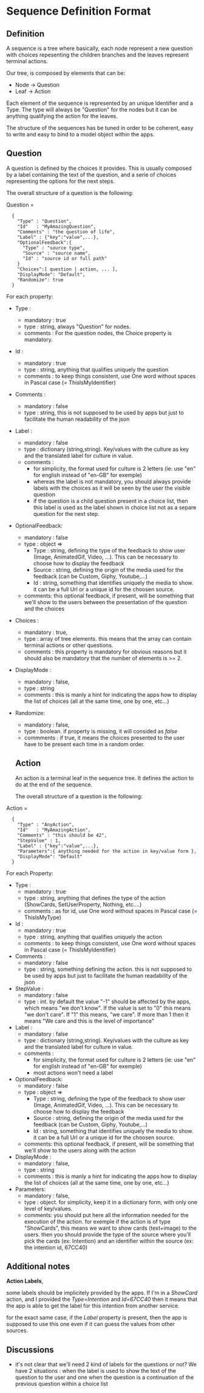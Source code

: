 # Sequence Definition Format

## Definition

A sequence is a tree where basically, each node represent a new question with choices repesenting the children branches and
the leaves represent terminal actions.

Our tree, is composed by elements that can be:

* Node -> Question
* Leaf -> Action

Each element of the sequence is represented by an unique Identifier and a Type. The type will always be "Question" for the nodes
but it can be anything qualifying the action for the leaves. 

The structure of the sequences has be tuned in order to be coherent, easy to write and easy to bind to a model object within the apps.

## Question

A question is defined by the choices it provides. This is usually composed by a label containing the text of the question, and a
serie of choices representing the options for the next steps.

The overall structure of a question is the following:

Question = 

      {
        "Type" : "Question",
        "Id"   : "MyAmazingQuestion",
        "Comments" : "the question of life",
        "Label" : {"key":"value",...},
        "OptionalFeedback":{
          "Type" : "source type",
          "Source" : "source name",
          "Id" : "source id or full path"
        }
        "Choices":[ question | action, ... ],
        "DisplayMode": "Default",
        "Randomize": true
      }
     
For each property:

* Type : 
  * mandatory : true
  * type : string, always "Question" for nodes. 
  * comments : For the question nodes, the Choice property is mandatory.
* Id :
  * mandatory : true
  * type : string, anything that qualifies uniquely the question
  * comments : to keep things consistent, use One word without spaces in Pascal case (= ThisIsMyIdentifier)
* Comments : 
  * mandatory : false
  * type : string, this is not supposed to be used by apps but just to facilitate the human readability of the json
* Label :
  * mandatory : false
  * type : dictionary (string,string). Key/values with the culture as key and the translated label for culture in value.
  * comments : 
     - for simplicity, the format used for culture is 2 letters (ie: use "en" for english instead of "en-GB" for exemple)
     - whereas the label is not mandatory, you should always provide labels with the choices as it will be seen by the user 
     the visible question
     - if the question is a child question present in a choice list, then this label is used as the label shown in choice list not as a separe question for the next step.
* OptionalFeedback:
  * mandatory : false
  * type : object =>
      * Type : string, defining the type of the feedback to show user (Image, AnimatedGif, Video, ...). This can be necessary to choose how to display the feedback
      * Source : string, defining the origin of the media used for the feedback (can be Custom, Giphy, Youtube,...)
      * Id : string, something that identifies uniquely the media to show. it can be a full Url or a unique id for the choosen source.
  * comments: this optional feedback, if present, will be something that we'll show to the users between the presentation of the question and the choices       
* Choices :
  * mandatory : true,
  * type : array of tree elements. this means that the array can contain terminal actions or other questions.
  * comments : this property is mandatory for obvious reasons but it should also be mandatory that the number of 
  elements is >= 2.
* DisplayMode :
  * mandatory : false,
  * type : string
  * comments : this is manly a hint for indicating the apps how to display the list of choices (all at the same time, one by one, etc...)
* Randomize:
  * mandatory : false,
  * type : boolean. if property is missing, it will consided as _false_
  * commments : if true, it means the choices presented to the user have to be present each time in a random order.
  
  ## Action
  
  An action is a terminal leaf in the sequence tree. It defines the action to do at the end of the sequence.
  
  The overall structure of a question is the following:

Action = 

      {
        "Type" : "AnyAction",
        "Id"   : "MyAmazingAction",
        "Comments" : "this should be 42",
        "StepValue" : 1,
        "Label" : {"key":"value",...},
        "Parameters":{ anything needed for the action in key/value form },
        "DisplayMode": "Default"
      }
     
For each Property:

* Type : 
  * mandatory : true
  * type : string, anything that defines the type of the action (ShowCards, SetUserProperty, Nothing, etc....)
  * comments : as for id,  use One word without spaces in Pascal case (= ThisIsMyType)
* Id :
  * mandatory : true
  * type : string, anything that qualifies uniquely the action
  * comments : to keep things consistent, use One word without spaces in Pascal case (= ThisIsMyIdentifier)
* Comments : 
  * mandatory : false
  * type : string, something defining the action. this is not supposed to be used by apps but just to facilitate the human readability of the json
* StepValue : 
  * mandatory : false
  * type : int. by default the value "-1" should be affected by the apps, which means "we don't know". If the value is set 
  to "0" this means "we don't care". If "1" this means, "we care". If more than 1 then it means "We care and this is the level of importance"
* Label :
  * mandatory : false
  * type : dictionary (string,string). Key/values with the culture as key and the translated label for culture in value.
  * comments : 
     - for simplicity, the format used for culture is 2 letters (ie: use "en" for english instead of "en-GB" for exemple)
     - most actions won't need a label
* OptionalFeedback:
  * mandatory : false
  * type : object =>
      * Type : string, defining the type of the feedback to show user (Image, AnimatedGif, Video, ...). This can be necessary to choose how to display the feedback
      * Source : string, defining the origin of the media used for the feedback (can be Custom, Giphy, Youtube,...)
      * Id : string, something that identifies uniquely the media to show. it can be a full Url or a unique id for the choosen source.
  * comments: this optional feedback, if present, will be something that we'll show to the users along with the action
* DisplayMode :
  * mandatory : false,
  * type : string
  * comments : this is manly a hint for indicating the apps how to display the list of choices (all at the same time, one by one, etc...)
* Parameters:
  * mandatory : false,
  * type : object. for simplicity, keep it in a dictionary form, with only one level of key/values.
  * comments: you should put here all the information needed for the execution of the action. for exemple if the action is of 
  type "ShowCards", this means we want to show cards (text+image) to the users. then you should provide the type of the source
  where you'll pick the cards (ex: Intention) and an identifier within the source (ex: the intention id, 67CC40)
  
 
## Additional notes

**Action Labels**, 

some labels should be implicitely provided by the apps. If I'm in a _ShowCard_ action, and I provided the _Type=Intention_ and _Id=67CC40_ then it means that the app is able to get the label for this intention from another service.

for the exact same case, if the _Label_ property is present, then the app is supposed to use this one even if it can guess the values from other sources.

## Discussions

* it's not clear that we'll need 2 kind of labels for the questions or not? We have 2 situations : when the label is used to show the text of the question to the user and one when the question is a continuation of the previous question within a choice list
